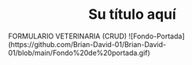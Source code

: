 <h1 align="center"> Su título aquí </h1>
FORMULARIO VETERINARIA (CRUD)
![Fondo-Portada](https://github.com/Brian-David-01/Brian-David-01/blob/main/Fondo%20de%20portada.gif)
